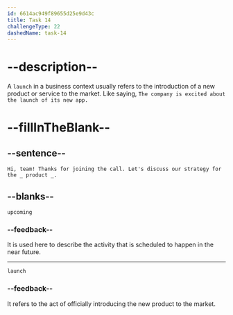 ```yaml
---
id: 6614ac949f89655d25e9d43c
title: Task 14
challengeType: 22
dashedName: task-14
---
```


<!--
AUDIO REFERENCE:
Brian: Hi, team! Thanks for joining the call. Let's discuss our strategy for the upcoming product launch.
-->

# --description--

A `launch` in a business context usually refers to the introduction of a new product or service to the market. Like saying, `The company is excited about the launch of its new app.`

# --fillInTheBlank--

## --sentence--

`Hi, team! Thanks for joining the call. Let's discuss our strategy for the _ product _.`

## --blanks--

`upcoming`

### --feedback--

It is used here to describe the activity that is scheduled to happen in the near future.

---

`launch`

### --feedback--

It refers to the act of officially introducing the new product to the market.
